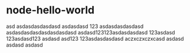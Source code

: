 # node-hello-world
asd
asdasdasdasdasd
asdasdasd
123
asdasdasdasdasd
asdasdasdasdasdasdasdasd
asdasd123123asdasdasdasd
123asdasd
123asdasd123
asdasd
asd123
123asdasdasdasd
aczxczxczxcasd
asdasd
asdasd
asdasd
